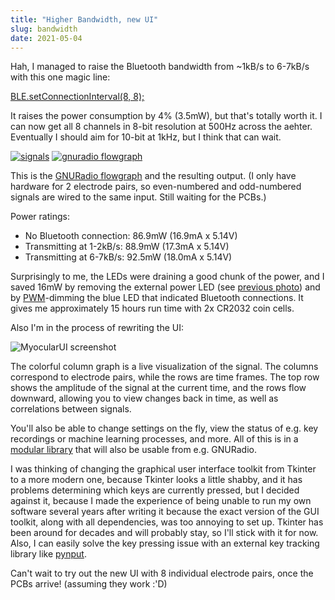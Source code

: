 ```yaml
---
title: "Higher Bandwidth, new UI"
slug: bandwidth
date: 2021-05-04
---
```


Hah, I managed to raise the Bluetooth bandwidth from ~1kB/s to 6-7kB/s with this one magic line:

[BLE.setConnectionInterval(8, 8);](https://www.arduino.cc/en/Reference/ArduinoBLEBLEsetConnectionInterval)

It raises the power consumption by 4% (3.5mW), but that's totally worth it. I
can now get all 8 channels in 8-bit resolution at 500Hz across the aehter.
Eventually I should aim for 10-bit at 1kHz, but I think that can wait.

[![signals](/img/blog/2021-05-04_signals.thumb.png)](/img/blog/2021-05-04_signals.png)
[![gnuradio flowgraph](/img/blog/2021-05-04_gnuradio.thumb.png)](/img/blog/2021-05-04_gnuradio.png)

This is the [GNURadio flowgraph](https://codeberg.org/hut/psylink/src/commit/befedfaf7abb0a54d657f6ed11c10d54b1e74845/5_ble/gnuradio/visualize_signal.grc)
and the resulting output.  (I only have hardware for 2 electrode pairs, so
even-numbered and odd-numbered signals are wired to the same input. Still
waiting for the PCBs.)

Power ratings:

- No Bluetooth connection: 86.9mW (16.9mA x 5.14V)
- Transmitting at 1-2kB/s: 88.9mW (17.3mA x 5.14V)
- Transmitting at 6-7kB/s: 92.5mW (18.0mA x 5.14V)

Surprisingly to me, the LEDs were draining a good chunk of the power, and I
saved 16mW by removing the external power LED (see [previous
photo](/img/blog/2021-04-28_wireless.png)) and by
[PWM](https://en.wikipedia.org/w/index.php?title=Pulse-width_modulation&oldid=1003507942)-dimming
the blue LED that indicated Bluetooth connections. It gives me approximately 15
hours run time with 2x CR2032 coin cells.

Also I'm in the process of rewriting the UI:

![MyocularUI screenshot](/img/blog/2021-05-05_myocularui.png)

The colorful column graph is a live visualization of the signal.  The columns
correspond to electrode pairs, while the rows are time frames.   The top row
shows the amplitude of the signal at the current time, and the rows flow
downward, allowing you to view changes back in time, as well as correlations
between signals.

You'll also be able to change settings on the fly, view the status of e.g. key
recordings or machine learning processes, and more.  All of this is in a
[modular library](https://codeberg.org/hut/psylink/src/commit/cc55b1eeb9466044e9c84a10a428616d988a4430/pyocular/)
that will also be usable from e.g. GNURadio.

I was thinking of changing the graphical user interface toolkit from Tkinter to
a more modern one, because Tkinter looks a little shabby, and it has problems
determining which keys are currently pressed, but I decided against it, because
I made the experience of being unable to run my own software several years
after writing it because the exact version of the GUI toolkit, along with all
dependencies, was too annoying to set up.  Tkinter has been around for decades
and will probably stay, so I'll stick with it for now.  Also, I can easily
solve the key pressing issue with an external key tracking library like
[pynput](https://github.com/moses-palmer/pynput).

Can't wait to try out the new UI with 8 individual electrode pairs, once the
PCBs arrive! (assuming they work :'D)
